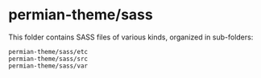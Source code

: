 # permian-theme/sass

This folder contains SASS files of various kinds, organized in sub-folders:

    permian-theme/sass/etc
    permian-theme/sass/src
    permian-theme/sass/var
